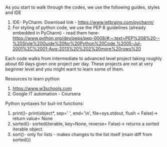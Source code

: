 As you start to walk through the codes, we use the following guides, styles and IDE
1. IDE- PyCharm. Download link - https://www.jetbrains.com/pycharm/
2. For styling of python code, we use the PEP 8 guidelines (already embedded in PyCharm) - read them here- https://www.python.org/dev/peps/pep-0008/#:~:text=PEP%208%20--%20Style%20Guide%20for%20Python%20Code,%2005-Jul-2001%2C%2001-Aug-2013%20%202%20more%20rows%20


Each code walks from intermediate to advanced level project taking roughly about 60 days given one project per day.
These projects are not at very beginner level and you might want to learn some of them.

Resources to learn python
1. https://www.w3schools.com
2. Google IT automation - Coursera


Python syntaxes for buil-int functions:
1. print()- print(object*, sep=' ', end='\n', file=sys.stdout, flush = False)-> return value= None
2. sorted()- sorted(iterable, key=None, reverse= False)-> returns a sorted iterable object.
3. sort()- only for lists - makes changes to the list itself (main diff from sorted())

